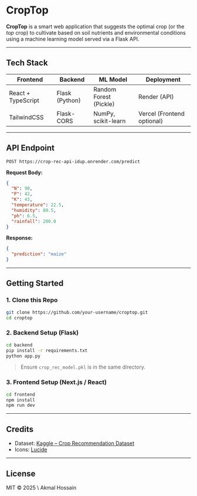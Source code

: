 # CropTop

**CropTop** is a smart web application that suggests the optimal crop (or the _top_ crop) to cultivate based on soil nutrients and environmental conditions using a machine learning model served via a Flask API.

---

## Tech Stack

| Frontend           | Backend        | ML Model               | Deployment                 |
| ------------------ | -------------- | ---------------------- | -------------------------- |
| React + TypeScript | Flask (Python) | Random Forest (Pickle) | Render (API)               |
| TailwindCSS        | Flask-CORS     | NumPy, scikit-learn    | Vercel (Frontend optional) |

---

## API Endpoint

```
POST https://crop-rec-api-idup.onrender.com/predict
```

**Request Body:**

```json
{
  "N": 90,
  "P": 42,
  "K": 43,
  "temperature": 22.5,
  "humidity": 80.5,
  "ph": 6.5,
  "rainfall": 200.0
}
```

**Response:**

```json
{
  "prediction": "maize"
}
```

---

## Getting Started

### 1. Clone this Repo

```bash
git clone https://github.com/your-username/croptop.git
cd croptop
```

### 2. Backend Setup (Flask)

```bash
cd backend
pip install -r requirements.txt
python app.py
```

> Ensure `crop_rec_model.pkl` is in the same directory.

### 3. Frontend Setup (Next.js / React)

```bash
cd frontend
npm install
npm run dev
```

---

## Credits

* Dataset: [Kaggle – Crop Recommendation Dataset](https://www.kaggle.com/datasets/atharvaingle/crop-recommendation-dataset/data)
* Icons: [Lucide](https://lucide.dev/)

---

## License

MIT © 2025 \ Akmal Hossain

